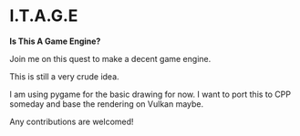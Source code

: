 # I.T.A.G.E
**Is This A Game Engine?**

Join me on this quest to make a decent game engine. 

This is still a very crude idea.

I am using pygame for the basic drawing for now. I want to port this to CPP someday and base the rendering on Vulkan maybe.

Any contributions are welcomed!

